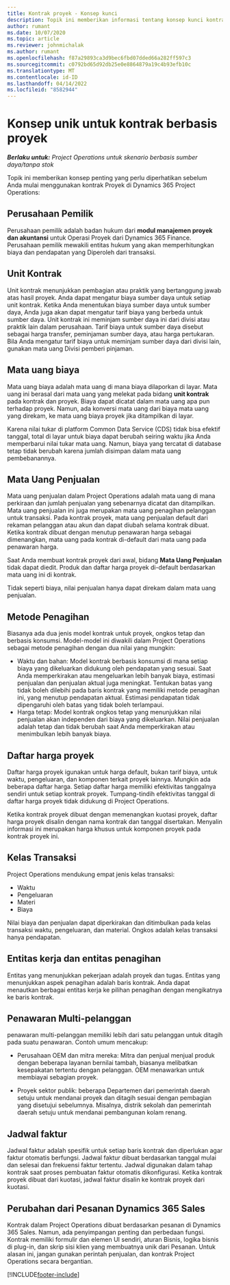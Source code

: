 ```yaml
---
title: Kontrak proyek - Konsep kunci
description: Topik ini memberikan informasi tentang konsep kunci kontrak proyek di Project Operations.
author: rumant
ms.date: 10/07/2020
ms.topic: article
ms.reviewer: johnmichalak
ms.author: rumant
ms.openlocfilehash: f87a29893ca3d9bec6fbd07dded66a282ff597c3
ms.sourcegitcommit: c0792bd65d92db25e0e8864879a19c4b93efb10c
ms.translationtype: MT
ms.contentlocale: id-ID
ms.lasthandoff: 04/14/2022
ms.locfileid: "8582944"
---
```

# <a name="concepts-unique-to-project-based-contracts"></a>Konsep unik untuk kontrak berbasis proyek

_**Berlaku untuk:** Project Operations untuk skenario berbasis sumber daya/tanpa stok_



Topik ini memberikan konsep penting yang perlu diperhatikan sebelum Anda mulai menggunakan kontrak Proyek di Dynamics 365 Project Operations:

## <a name="owning-company"></a>Perusahaan Pemilik

Perusahaan pemilik adalah badan hukum dari **modul manajemen proyek dan akuntansi** untuk Operasi Proyek dari Dynamics 365 Finance. Perusahaan pemilik mewakili entitas hukum yang akan memperhitungkan biaya dan pendapatan yang Diperoleh dari transaksi.

## <a name="contracting-unit"></a>Unit Kontrak

Unit kontrak menunjukkan pembagian atau praktik yang bertanggung jawab atas hasil proyek. Anda dapat mengatur biaya sumber daya untuk setiap unit kontrak. Ketika Anda menentukan biaya sumber daya untuk sumber daya, Anda juga akan dapat mengatur tarif biaya yang berbeda untuk sumber daya. Unit kontrak ini meminjam sumber daya ini dari divisi atau praktik lain dalam perusahaan. Tarif biaya untuk sumber daya disebut sebagai harga transfer, peminjaman sumber daya, atau harga pertukaran. Bila Anda mengatur tarif biaya untuk meminjam sumber daya dari divisi lain, gunakan mata uang Divisi pemberi pinjaman.

## <a name="cost-currency"></a>Mata uang biaya

Mata uang biaya adalah mata uang di mana biaya dilaporkan di layar. Mata uang ini berasal dari mata uang yang melekat pada bidang **unit kontrak** pada kontrak dan proyek. Biaya dapat dicatat dalam mata uang apa pun terhadap proyek. Namun, ada konversi mata uang dari biaya mata uang yang direkam, ke mata uang biaya proyek jika ditampilkan di layar.

Karena nilai tukar di platform Common Data Service (CDS) tidak bisa efektif tanggal, total di layar untuk biaya dapat berubah seiring waktu jika Anda memperbarui nilai tukar mata uang. Namun, biaya yang tercatat di database tetap tidak berubah karena jumlah disimpan dalam mata uang pembebanannya.

## <a name="sales-currency"></a>Mata Uang Penjualan

Mata uang penjualan dalam Project Operations adalah mata uang di mana perkiraan dan jumlah penjualan yang sebenarnya dicatat dan ditampilkan. Mata uang penjualan ini juga merupakan mata uang penagihan pelanggan untuk transaksi. Pada kontrak proyek, mata uang penjualan default dari rekaman pelanggan atau akun dan dapat diubah selama kontrak dibuat. Ketika kontrak dibuat dengan menutup penawaran harga sebagai dimenangkan, mata uang pada kontrak di-default dari mata uang pada penawaran harga.

Saat Anda membuat kontrak proyek dari awal, bidang **Mata Uang Penjualan** tidak dapat diedit. Produk dan daftar harga proyek di-default berdasarkan mata uang ini di kontrak.

Tidak seperti biaya, nilai penjualan hanya dapat direkam dalam mata uang penjualan.

## <a name="billing-method"></a>Metode Penagihan

Biasanya ada dua jenis model kontrak untuk proyek, ongkos tetap dan berbasis konsumsi. Model-model ini diwakili dalam Project Operations sebagai metode penagihan dengan dua nilai yang mungkin:

- Waktu dan bahan: Model kontrak berbasis konsumsi di mana setiap biaya yang dikeluarkan didukung oleh pendapatan yang sesuai. Saat Anda memperkirakan atau mengeluarkan lebih banyak biaya, estimasi penjualan dan penjualan aktual juga meningkat. Tentukan batas yang tidak boleh dilebihi pada baris kontrak yang memiliki metode penagihan ini, yang menutup pendapatan aktual. Estimasi pendapatan tidak dipengaruhi oleh batas yang tidak boleh terlampaui.
- Harga tetap: Model kontrak ongkos tetap yang menunjukkan nilai penjualan akan independen dari biaya yang dikeluarkan. Nilai penjualan adalah tetap dan tidak berubah saat Anda memperkirakan atau menimbulkan lebih banyak biaya.

## <a name="project-price-lists"></a>Daftar harga proyek

Daftar harga proyek igunakan untuk harga default, bukan tarif biaya, untuk waktu, pengeluaran, dan komponen terkait proyek lainnya. Mungkin ada beberapa daftar harga. Setiap daftar harga memiliki efektivitas tanggalnya sendiri untuk setiap kontrak proyek. Tumpang-tindih efektivitas tanggal di daftar harga proyek tidak didukung di Project Operations.

Ketika kontrak proyek dibuat dengan memenangkan kuotasi proyek, daftar harga proyek disalin dengan nama kontrak dan tanggal disertakan. Menyalin informasi ini merupakan harga khusus untuk komponen proyek pada kontrak proyek ini.

## <a name="transaction-classes"></a>Kelas Transaksi

Project Operations mendukung empat jenis kelas transaksi:

- Waktu
- Pengeluaran
- Materi
- Biaya

Nilai biaya dan penjualan dapat diperkirakan dan ditimbulkan pada kelas transaksi waktu, pengeluaran, dan material. Ongkos adalah kelas transaksi hanya pendapatan.

## <a name="work-entities-and-billing-entities"></a>Entitas kerja dan entitas penagihan

Entitas yang menunjukkan pekerjaan adalah proyek dan tugas. Entitas yang menunjukkan aspek penagihan adalah baris kontrak. Anda dapat menautkan berbagai entitas kerja ke pilihan penagihan dengan mengikatnya ke baris kontrak.

## <a name="multi-customer-deals"></a>Penawaran Multi-pelanggan

penawaran multi-pelanggan memiliki lebih dari satu pelanggan untuk ditagih pada suatu penawaran. Contoh umum mencakup:

- Perusahaan OEM dan mitra mereka: Mitra dan penjual menjual produk dengan beberapa layanan bernilai tambah, biasanya melibatkan kesepakatan tertentu dengan pelanggan. OEM menawarkan untuk membiayai sebagian proyek. 

- Proyek sektor publik: beberapa Departemen dari pemerintah daerah setuju untuk mendanai proyek dan ditagih sesuai dengan pembagian yang disetujui sebelumnya. Misalnya, distrik sekolah dan pemerintah daerah setuju untuk mendanai pembangunan kolam renang.

## <a name="invoice-schedules"></a>Jadwal faktur

Jadwal faktur adalah spesifik untuk setiap baris kontrak dan diperlukan agar faktur otomatis berfungsi. Jadwal faktur dibuat berdasarkan tanggal mulai dan selesai dan frekuensi faktur tertentu. Jadwal digunakan dalam tahap kontrak saat proses pembuatan faktur otomatis dikonfigurasi. Ketika kontrak proyek dibuat dari kuotasi, jadwal faktur disalin ke kontrak proyek dari kuotasi.

## <a name="changes-from-dynamics-365-sales-orders"></a>Perubahan dari Pesanan Dynamics 365 Sales

Kontrak dalam Project Operations dibuat berdasarkan pesanan di Dynamics 365 Sales. Namun, ada penyimpangan penting dan perbedaan fungsi. Kontrak memiliki formulir dan elemen UI sendiri, aturan Bisnis, logika bisnis di plug-in, dan skrip sisi klien yang membuatnya unik dari Pesanan. Untuk alasan ini, jangan gunakan perintah penjualan, dan kontrak Project Operations secara bergantian.


[!INCLUDE[footer-include](../includes/footer-banner.md)]
